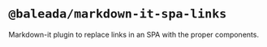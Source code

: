# `@baleada/markdown-it-spa-links`

Markdown-it plugin to replace links in an SPA with the proper components.
